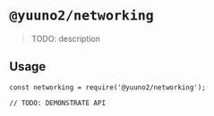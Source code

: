 # `@yuuno2/networking`

> TODO: description

## Usage

```
const networking = require('@yuuno2/networking');

// TODO: DEMONSTRATE API
```
